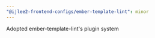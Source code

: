```yaml
---
"@ijlee2-frontend-configs/ember-template-lint": minor
---
```


Adopted ember-template-lint's plugin system
